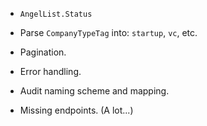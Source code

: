 - `AngelList.Status`
- Parse `CompanyTypeTag` into: `startup`, `vc`, etc.

- Pagination.
- Error handling.
- Audit naming scheme and mapping.
- Missing endpoints. (A lot...)

